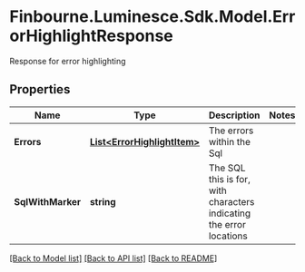 # Finbourne.Luminesce.Sdk.Model.ErrorHighlightResponse
Response for error highlighting

## Properties

Name | Type | Description | Notes
------------ | ------------- | ------------- | -------------
**Errors** | [**List&lt;ErrorHighlightItem&gt;**](ErrorHighlightItem.md) | The errors within the Sql | 
**SqlWithMarker** | **string** | The SQL this is for, with characters indicating the error locations | 

[[Back to Model list]](../README.md#documentation-for-models) [[Back to API list]](../README.md#documentation-for-api-endpoints) [[Back to README]](../README.md)

